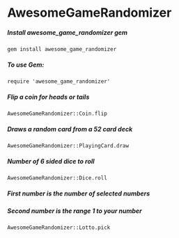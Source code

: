 # <b>AwesomeGameRandomizer</b>

##### Install awesome_game_randomizer gem
````
gem install awesome_game_randomizer
````
##### To use Gem:
````
require 'awesome_game_randomizer'
````
##### Flip a coin for heads or tails
````
AwesomeGameRandomizer::Coin.flip
````
##### Draws a random card from a 52 card deck
````
AwesomeGameRandomizer::PlayingCard.draw
````
##### Number of 6 sided dice to roll
````
AwesomeGameRandomizer::Dice.roll
````
##### First number is the number of selected numbers
##### Second number is the range 1 to your number
````
AwesomeGameRandomizer::Lotto.pick
````

